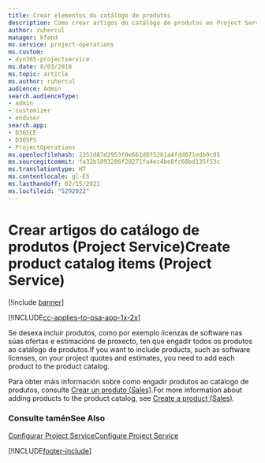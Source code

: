 ```yaml
---
title: Crear elementos do catálogo de produtos
description: Como crear artigos do catálogo de produtos en Project Service
author: ruhercul
manager: kfend
ms.service: project-operations
ms.custom:
- dyn365-projectservice
ms.date: 8/03/2018
ms.topic: article
ms.author: ruhercul
audience: Admin
search.audienceType:
- admin
- customizer
- enduser
search.app:
- D365CE
- D365PS
- ProjectOperations
ms.openlocfilehash: 2351d87d2953f0e661d8f5281a4fdd071edb9c05
ms.sourcegitcommit: fa32b1893286f20271fa4ec4be8fc68bd135f53c
ms.translationtype: HT
ms.contentlocale: gl-ES
ms.lasthandoff: 02/15/2021
ms.locfileid: "5292022"
---
```

# <a name="create-product-catalog-items-project-service"></a><span data-ttu-id="476ca-103">Crear artigos do catálogo de produtos (Project Service)</span><span class="sxs-lookup"><span data-stu-id="476ca-103">Create product catalog items (Project Service)</span></span>

[!include [banner](../includes/psa-now-project-operations.md)]

[!INCLUDE[cc-applies-to-psa-app-1x-2x](../includes/cc-applies-to-psa-app-1x-2x.md)]

<span data-ttu-id="476ca-104">Se desexa incluír produtos, como por exemplo licenzas de software nas súas ofertas e estimacións de proxecto, ten que engadir todos os produtos ao catálogo de produtos.</span><span class="sxs-lookup"><span data-stu-id="476ca-104">If you want to include products, such as software licenses, on your project quotes and estimates, you need to add each product to the product catalog.</span></span>  
  
 <span data-ttu-id="476ca-105">Para obter máis información sobre como engadir produtos ao catálogo de produtos, consulte [Crear un produto (Sales)](https://docs.microsoft.com/dynamics365/sales-enterprise/create-product-sales).</span><span class="sxs-lookup"><span data-stu-id="476ca-105">For more information about adding products to the product catalog, see [Create a product (Sales)](https://docs.microsoft.com/dynamics365/sales-enterprise/create-product-sales).</span></span>  
  
### <a name="see-also"></a><span data-ttu-id="476ca-106">Consulte tamén</span><span class="sxs-lookup"><span data-stu-id="476ca-106">See Also</span></span>  
 [<span data-ttu-id="476ca-107">Configurar Project Service</span><span class="sxs-lookup"><span data-stu-id="476ca-107">Configure Project Service</span></span>](../psa/configure.md)


[!INCLUDE[footer-include](../includes/footer-banner.md)]